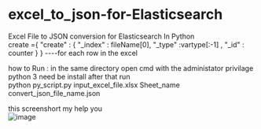 # excel_to_json-for-Elasticsearch
Excel File to JSON conversion  for Elasticsearch   In Python <br>
create ={ "create" :    { "_index" : fileName[0], "_type" :vartype[:-1] , "_id" : counter } }
----for each row in the excel 


how to Run : in the same directory open cmd with the administator privilage python 3 need be install 
after that run <br>
python py_script.py input_excel_file.xlsx Sheet_name convert_json_file_name.json<br>

this screenshort my help you  <br>
![image](https://user-images.githubusercontent.com/8538903/33721815-1e43ddd6-db8e-11e7-84ce-73aaf75896d9.png)


   
   


